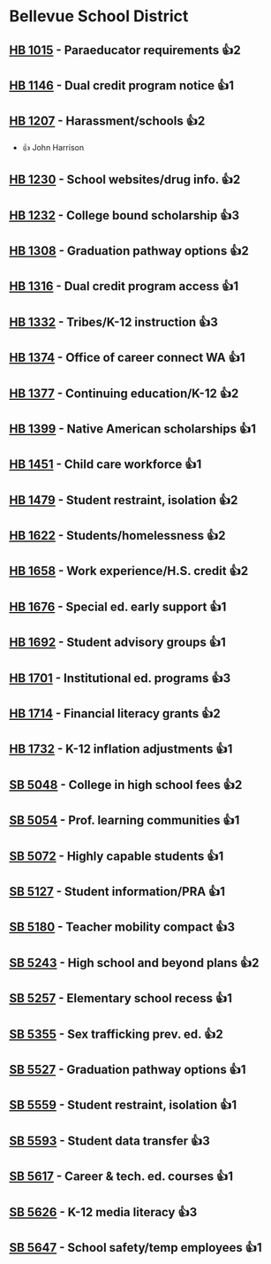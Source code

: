 # Bellevue School District

## [HB 1015](/bill/2023-24/hb/1015/) - Paraeducator requirements 👍2  

## [HB 1146](/bill/2023-24/hb/1146/) - Dual credit program notice 👍1  

## [HB 1207](/bill/2023-24/hb/1207/) - Harassment/schools 👍2  
* 👍 John Harrison

## [HB 1230](/bill/2023-24/hb/1230/) - School websites/drug info. 👍2  

## [HB 1232](/bill/2023-24/hb/1232/) - College bound scholarship 👍3  

## [HB 1308](/bill/2023-24/hb/1308/) - Graduation pathway options 👍2  

## [HB 1316](/bill/2023-24/hb/1316/) - Dual credit program access 👍1  

## [HB 1332](/bill/2023-24/hb/1332/) - Tribes/K-12 instruction 👍3  

## [HB 1374](/bill/2023-24/hb/1374/) - Office of career connect WA 👍1  

## [HB 1377](/bill/2023-24/hb/1377/) - Continuing education/K-12 👍2  

## [HB 1399](/bill/2023-24/hb/1399/) - Native American scholarships 👍1  

## [HB 1451](/bill/2023-24/hb/1451/) - Child care workforce 👍1  

## [HB 1479](/bill/2023-24/hb/1479/) - Student restraint, isolation 👍2  

## [HB 1622](/bill/2023-24/hb/1622/) - Students/homelessness 👍2  

## [HB 1658](/bill/2023-24/hb/1658/) - Work experience/H.S. credit 👍2  

## [HB 1676](/bill/2023-24/hb/1676/) - Special ed. early support 👍1  

## [HB 1692](/bill/2023-24/hb/1692/) - Student advisory groups 👍1  

## [HB 1701](/bill/2023-24/hb/1701/) - Institutional ed. programs 👍3  

## [HB 1714](/bill/2023-24/hb/1714/) - Financial literacy grants 👍2  

## [HB 1732](/bill/2023-24/hb/1732/) - K-12 inflation adjustments 👍1  

## [SB 5048](/bill/2023-24/sb/5048/) - College in high school fees 👍2  

## [SB 5054](/bill/2023-24/sb/5054/) - Prof. learning communities 👍1  

## [SB 5072](/bill/2023-24/sb/5072/) - Highly capable students 👍1  

## [SB 5127](/bill/2023-24/sb/5127/) - Student information/PRA 👍1  

## [SB 5180](/bill/2023-24/sb/5180/) - Teacher mobility compact 👍3  

## [SB 5243](/bill/2023-24/sb/5243/) - High school and beyond plans 👍2  

## [SB 5257](/bill/2023-24/sb/5257/) - Elementary school recess 👍1  

## [SB 5355](/bill/2023-24/sb/5355/) - Sex trafficking prev. ed. 👍2  

## [SB 5527](/bill/2023-24/sb/5527/) - Graduation pathway options 👍1  

## [SB 5559](/bill/2023-24/sb/5559/) - Student restraint, isolation 👍1  

## [SB 5593](/bill/2023-24/sb/5593/) - Student data transfer 👍3  

## [SB 5617](/bill/2023-24/sb/5617/) - Career & tech. ed. courses 👍1  

## [SB 5626](/bill/2023-24/sb/5626/) - K-12 media literacy 👍3  

## [SB 5647](/bill/2023-24/sb/5647/) - School safety/temp employees 👍1  
